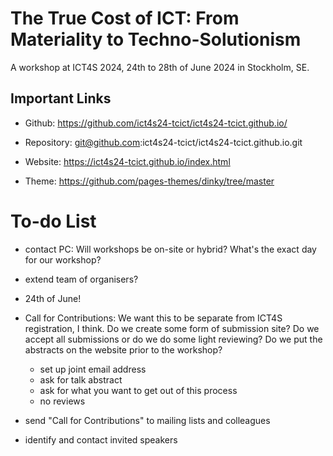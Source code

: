 
# The True Cost of ICT: From Materiality to Techno-Solutionism

A workshop at ICT4S 2024, 24th to 28th of June 2024 in Stockholm, SE.


## Important Links

- Github: https://github.com/ict4s24-tcict/ict4s24-tcict.github.io/
- Repository: git@github.com:ict4s24-tcict/ict4s24-tcict.github.io.git
- Website: https://ict4s24-tcict.github.io/index.html

- Theme: https://github.com/pages-themes/dinky/tree/master


# To-do List

- contact PC: Will workshops be on-site or hybrid? What's the exact day for
  our workshop?
- extend team of organisers?

- 24th of June!

- Call for Contributions: We want this to be separate from ICT4S
  registration, I think. Do we create some form of submission site? Do we
accept all submissions or do we do some light reviewing? Do we put the
abstracts on the website prior to the workshop?
    - set up joint email address
    - ask for talk abstract
    - ask for what you want to get out of this process
    - no reviews
- send "Call for Contributions" to mailing lists and colleagues
- identify and contact invited speakers



